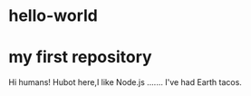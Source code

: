 # hello-world
my first repository
======================

Hi humans!
Hubot here,I like Node.js .......
I've had  Earth tacos.
